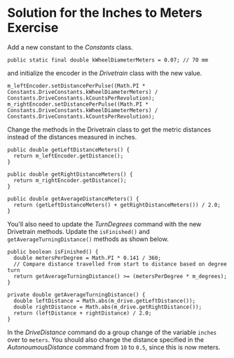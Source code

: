 # Solution for the Inches to Meters Exercise
Add a new constant to the *Constants* class.

    public static final double kWheelDiameterMeters = 0.07; // 70 mm

and initialize the encoder in the *Drivetrain* class with the new value.

    m_leftEncoder.setDistancePerPulse((Math.PI * Constants.DriveConstants.kWheelDiameterMeters) / Constants.DriveConstants.kCountsPerRevolution);
    m_rightEncoder.setDistancePerPulse((Math.PI * Constants.DriveConstants.kWheelDiameterMeters) / Constants.DriveConstants.kCountsPerRevolution);

Change the methods in the Drivetrain class to get the metric distances instead of the distances measured in inches. 

    public double getLeftDistanceMeters() {
      return m_leftEncoder.getDistance();
    }

    public double getRightDistanceMeters() {
      return m_rightEncoder.getDistance();
    }

    public double getAverageDistanceMeters() {
      return (getLeftDistanceMeters() + getRightDistanceMeters()) / 2.0;
    }

You'll also need to update the *TurnDegrees* command with the new Drivetrain methods.  Update the `isFinished()` and `getAverageTurningDistance()` methods as shown below.

    public boolean isFinished() {
      double metersPerDegree = Math.PI * 0.141 / 360;
      // Compare distance travelled from start to distance based on degree turn
      return getAverageTurningDistance() >= (metersPerDegree * m_degrees);
    }

    private double getAverageTurningDistance() {
      double leftDistance = Math.abs(m_drive.getLeftDistance());
      double rightDistance = Math.abs(m_drive.getRightDistance());
      return (leftDistance + rightDistance) / 2.0;
    }

In the *DriveDistance* command do a group change of the variable `inches` over to `meters`. You should also change the distance specified in the *AutonoumousDistance* command from `10` to `0.5`, since this is now meters.  

<!-- <span style="float:right">
<a href="romiStructure">Back</a></span></h3> -->